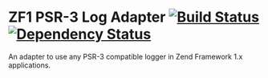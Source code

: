 # ZF1 PSR-3 Log Adapter [![Build Status](https://travis-ci.org/InterNations/ZendLogAdapterPsr3.svg)](https://travis-ci.org/InterNations/ZendLogAdapterPsr3) [![Dependency Status](https://www.versioneye.com/user/projects/53479cd5fe0d0710500001f9/badge.png)](https://www.versioneye.com/user/projects/53479cd5fe0d0710500001f9)

An adapter to use any PSR-3 compatible logger in Zend Framework 1.x applications.
